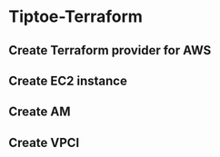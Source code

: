 # Tiptoe-Terraform
## Create Terraform provider for AWS
## Create EC2 instance 
## Create AM
## Create VPCI 
